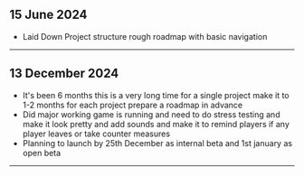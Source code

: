 ## 15 June  2024
* Laid Down Project structure rough roadmap with basic navigation
---
## 13 December 2024
* It's been 6 months this is a very long time for a single project make it to 1-2 months for each project prepare a roadmap in advance
* Did major working game is running and need to do stress testing and make it look pretty and add sounds and make it to remind players if any player leaves or take counter measures
* Planning to launch by 25th December as internal beta and 1st january as open beta
---

